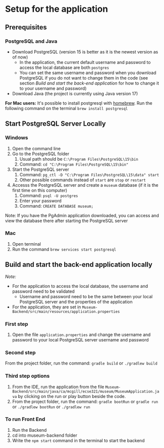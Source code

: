 # Setup for the application

## Prerequisites

### PostgreSQL and Java

- Download PostgreSQL (version 15 is better as it is the newest version as of now)
  - In the application, the current default username and password to access the local database are both `postgres`
  - You can set the same username and password when you download PostgreSQL if you do not want to change them in the code (see section _Build and start the back-end application_ for how to change it to your username and password)
- Download Java (the project is currently using Java version 17)

**For Mac users:**
It's possible to install postgresql with [homebrew](https://formulae.brew.sh/formula/postgresql@14).
Run the following command on the terminal `brew install postgresql`

## Start PostgreSQL Server Locally

### Windows

1. Open the command line
2. Go to the PostgreSQL folder
   1. Usual path should be `C:\Program Files\PostgreSQL\15\bin`
   2. Command: `cd "C:\Program Files\PostgreSQL\15\bin"`
3. Start the PostgreSQL server
   1. Command: `pg_ctl -D "C:\Program Files\PostgreSQL\15\data" start`
   2. Other possible commands instead of `start` are `stop` or `restart`
4. Accesss the PostgreSQL server and create a `museum` database (if it is the first time on this computer)
   1. Command: `psql -U postgres`
   2. Enter your password
   3. Command: `CREATE DATABASE museum;`

Note: If you have the PgAdmin application downloaded, you can access and view the database there after starting the PostgreSQL server

### Mac

1. Open terminal
2. Run the command `brew services start postgresql`

## Build and start the back-end application locally

_Note:_

- For the application to access the local database, the username and password need to be validated
  - Username and password need to be the same between your local PostgreSQL server and the properties of the application
- For the application, they are set in `Museum-Backend/src/main/resources/application.properties`

### First step

1. Open the file `application.properties` and change the username and password to your local PostgreSQL server username and password

### Second step

From the project folder, run the command: `gradle build` or `./gradlew build`

### Third step options

1. From the IDE, run the application from the file `Museum-Backend/src/main/java/ca/mcgill/ecse321/museum/MuseumApplication.java` by clicking on the run or play button beside the code.
2. From the project folder, run the command: `gradle bootRun` or `gradle run` or `./gradlew bootRun` or `./gradlew run`


### To run Front End
1. Run the Backend
2. cd into museum-backend folder
3. Write the `npm start` command in the terminal to start the backend
